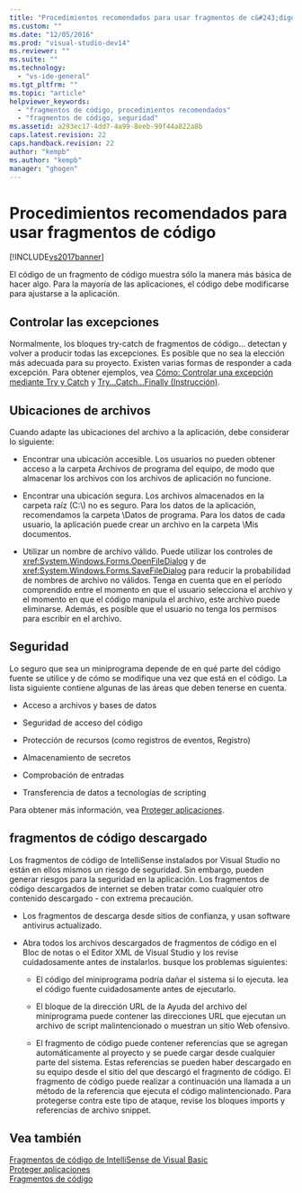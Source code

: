 ```yaml
---
title: "Procedimientos recomendados para usar fragmentos de c&#243;digo | Microsoft Docs"
ms.custom: ""
ms.date: "12/05/2016"
ms.prod: "visual-studio-dev14"
ms.reviewer: ""
ms.suite: ""
ms.technology: 
  - "vs-ide-general"
ms.tgt_pltfrm: ""
ms.topic: "article"
helpviewer_keywords: 
  - "fragmentos de código, procedimientos recomendados"
  - "fragmentos de código, seguridad"
ms.assetid: a293ec17-4dd7-4a99-8eeb-99f44a822a8b
caps.latest.revision: 22
caps.handback.revision: 22
author: "kempb"
ms.author: "kempb"
manager: "ghogen"
---
```

# Procedimientos recomendados para usar fragmentos de c&#243;digo
[!INCLUDE[vs2017banner](../code-quality/includes/vs2017banner.md)]

El código de un fragmento de código muestra sólo la manera más básica de hacer algo.  Para la mayoría de las aplicaciones, el código debe modificarse para ajustarse a la aplicación.  
  
## Controlar las excepciones  
 Normalmente, los bloques try\-catch de fragmentos de código… detectan y volver a producir todas las excepciones.  Es posible que no sea la elección más adecuada para su proyecto.  Existen varias formas de responder a cada excepción.  Para obtener ejemplos, vea [Cómo: Controlar una excepción mediante Try y Catch](../Topic/How%20to:%20Handle%20an%20Exception%20Using%20try-catch%20\(C%23%20Programming%20Guide\).md) y [Try...Catch...Finally \(Instrucción\)](/dotnet/visual-basic/language-reference/statements/try-catch-finally-statement).  
  
## Ubicaciones de archivos  
 Cuando adapte las ubicaciones del archivo a la aplicación, debe considerar lo siguiente:  
  
-   Encontrar una ubicación accesible.  Los usuarios no pueden obtener acceso a la carpeta Archivos de programa del equipo, de modo que almacenar los archivos con los archivos de aplicación no funcione.  
  
-   Encontrar una ubicación segura.  Los archivos almacenados en la carpeta raíz \(C:\\\) no es seguro.  Para los datos de la aplicación, recomendamos la carpeta \\Datos de programa.  Para los datos de cada usuario, la aplicación puede crear un archivo en la carpeta \\Mis documentos.  
  
-   Utilizar un nombre de archivo válido.  Puede utilizar los controles de <xref:System.Windows.Forms.OpenFileDialog> y de <xref:System.Windows.Forms.SaveFileDialog> para reducir la probabilidad de nombres de archivo no válidos.  Tenga en cuenta que en el período comprendido entre el momento en que el usuario selecciona el archivo y el momento en que el código manipula el archivo, este archivo puede eliminarse.  Además, es posible que el usuario no tenga los permisos para escribir en el archivo.  
  
## Seguridad  
 Lo seguro que sea un miniprograma depende de en qué parte del código fuente se utilice y de cómo se modifique una vez que está en el código.  La lista siguiente contiene algunas de las áreas que deben tenerse en cuenta.  
  
-   Acceso a archivos y bases de datos  
  
-   Seguridad de acceso del código  
  
-   Protección de recursos \(como registros de eventos, Registro\)  
  
-   Almacenamiento de secretos  
  
-   Comprobación de entradas  
  
-   Transferencia de datos a tecnologías de scripting  
  
 Para obtener más información, vea [Proteger aplicaciones](../ide/securing-applications.md).  
  
## fragmentos de código descargado  
 Los fragmentos de código de IntelliSense instalados por Visual Studio no están en ellos mismos un riesgo de seguridad.  Sin embargo, pueden generar riesgos para la seguridad en la aplicación.  Los fragmentos de código descargados de internet se deben tratar como cualquier otro contenido descargado \- con extrema precaución.  
  
-   Los fragmentos de descarga desde sitios de confianza, y usan software antivirus actualizado.  
  
-   Abra todos los archivos descargados de fragmentos de código en el Bloc de notas o el Editor XML de Visual Studio y los revise cuidadosamente antes de instalarlos.  busque los problemas siguientes:  
  
    -   El código del miniprograma podría dañar el sistema si lo ejecuta.  lea el código fuente cuidadosamente antes de ejecutarlo.  
  
    -   El bloque de la dirección URL de la Ayuda del archivo del miniprograma puede contener las direcciones URL que ejecutan un archivo de script malintencionado o muestran un sitio Web ofensivo.  
  
    -   El fragmento de código puede contener referencias que se agregan automáticamente al proyecto y se puede cargar desde cualquier parte del sistema.  Estas referencias se pueden haber descargado en su equipo desde el sitio del que descargó el fragmento de código.  El fragmento de código puede realizar a continuación una llamada a un método de la referencia que ejecuta el código malintencionado.  Para protegerse contra este tipo de ataque, revise los bloques imports y referencias de archivo snippet.  
  
## Vea también  
 [Fragmentos de código de IntelliSense de Visual Basic](/dotnet/visual-basic/developing-apps/using-ide/intellisense-code-snippets)   
 [Proteger aplicaciones](../ide/securing-applications.md)   
 [Fragmentos de código](../ide/code-snippets.md)